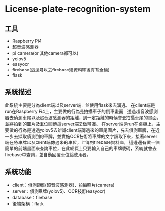 # License-plate-recognition-system
## 工具
* Raspberry Pi4
* 超音波感測器
* pi camera(or 其他camera都可以)
* yolov5
* easyocr
* firebase(這邊可以去firebase建資料庫後有有金鑰)
* flask
## 系統描述
此系統主要是分為client端以及server端，並使用flask來去溝通。
在client端是run在Raspberry Pi4上，主要做的行為是拍攝車子的倒車畫面，透過超音波感測器去偵測車尾以及超音波感測器的距離，到一定距離的時候會去拍攝車尾的畫面，並將拍到的圖片及車位回傳這server端去做辨識。
在server端是run在桌機上，主要做的行為是透過yolov5去辨識client端傳過來的車尾圖片，先去偵測車牌，在近一步去擷取偵測到的車牌，並實施OCR技術將車牌的文字讀取下來，接著server端在將車牌以及client端傳過來的車位，上傳到firebase資料庫。
這邊還有做一個簡單的前端畫面來查詢車位，在此網頁上只要輸入自己的車牌號碼，系統就會去firebase中查詢，並自動回覆車位給使用者。

## 系統功能
* client：偵測距離(超音波感測器)、拍攝照片(camera)
* server：偵測車牌(yolov5)、OCR技術(easyocr)
* database：firebase
* 後端架構：flask
